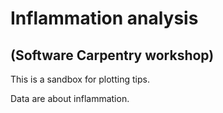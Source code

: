 # Inflammation analysis 
## (Software Carpentry workshop)

This is a sandbox for plotting tips.

Data are about inflammation.
